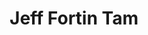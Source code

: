 ---
avatar: /images/people/jefffortintam.jpg
avatar_small: /images/people/jefffortintam_small.jpg
bio: Principal of idéemarque, GNOME contributor. Ex-Pitivi, ex-Collabora biz dev,
  ex-Purism advisor, SF bay area & worldwide. Maintainer of Getting Things GNOME.
homepage: https://fortintam.com/
instagram: null
linkedin: null
title: Jeff Fortin Tam
twitter: https://twitter.com/nekohayo
type: guest
username: jefffortintam
youtube: null
---